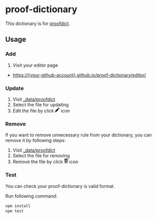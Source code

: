 # proof-dictionary

This dictionary is for [proofdict](https://github.com/proofdict/proofdict).

## Usage

### Add

1. Visit your editor page
- <https://{your-github-account}.github.io/proof-dictionary/editor/>

### Update

1. Visit [_data/proofdict][]
2. Select the file for updating
3. Edit the file by click ![Edit this file](docs/assets/pencil.png) icon

### Remove

If you want to remove unnecessary rule from your dictionary, you can remove it by following steps: 

1. Visit [_data/proofdict][]
2. Select the file for removing
3. Remove the file by click ![Delete this file](docs/assets/trashcan.png) icon

### Test

You can check your proof-dictionary is valid format.

Run following command:

    npm install
    npm test

[_data/proofdict]: _data/proofdict "dictionary data directory"
